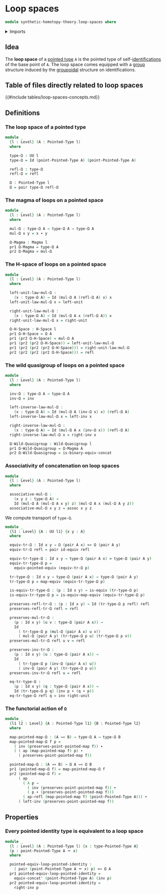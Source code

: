 # Loop spaces

```agda
module synthetic-homotopy-theory.loop-spaces where
```

<details><summary>Imports</summary>

```agda
open import foundation.action-on-identifications-functions
open import foundation.dependent-pair-types
open import foundation.equivalences
open import foundation.identity-types
open import foundation.universe-levels

open import structured-types.h-spaces
open import structured-types.magmas
open import structured-types.pointed-equivalences
open import structured-types.pointed-families-of-types
open import structured-types.pointed-maps
open import structured-types.pointed-types
open import structured-types.wild-quasigroups
```

</details>

## Idea

The **loop space** of a [pointed type](structured-types.pointed-types.md) `A` is
the pointed type of self-[identifications](foundation-core.identity-types.md) of
the base point of `A`. The loop space comes equipped with a
[group](group-theory.groups.md) structure induced by the
[groupoidal](category-theory.groupoids.md) structure on identifications.

## Table of files directly related to loop spaces

{{#include tables/loop-spaces-concepts.md}}

## Definitions

### The loop space of a pointed type

```agda
module _
  {l : Level} (A : Pointed-Type l)
  where

  type-Ω : UU l
  type-Ω = Id (point-Pointed-Type A) (point-Pointed-Type A)

  refl-Ω : type-Ω
  refl-Ω = refl

  Ω : Pointed-Type l
  Ω = pair type-Ω refl-Ω
```

### The magma of loops on a pointed space

```agda
module _
  {l : Level} (A : Pointed-Type l)
  where

  mul-Ω : type-Ω A → type-Ω A → type-Ω A
  mul-Ω x y = x ∙ y

  Ω-Magma : Magma l
  pr1 Ω-Magma = type-Ω A
  pr2 Ω-Magma = mul-Ω
```

### The H-space of loops on a pointed space

```agda
module _
  {l : Level} (A : Pointed-Type l)
  where

  left-unit-law-mul-Ω :
    (x : type-Ω A) → Id (mul-Ω A (refl-Ω A) x) x
  left-unit-law-mul-Ω x = left-unit

  right-unit-law-mul-Ω :
    (x : type-Ω A) → Id (mul-Ω A x (refl-Ω A)) x
  right-unit-law-mul-Ω x = right-unit

  Ω-H-Space : H-Space l
  pr1 Ω-H-Space = Ω A
  pr1 (pr2 Ω-H-Space) = mul-Ω A
  pr1 (pr2 (pr2 Ω-H-Space)) = left-unit-law-mul-Ω
  pr1 (pr2 (pr2 (pr2 Ω-H-Space))) = right-unit-law-mul-Ω
  pr2 (pr2 (pr2 (pr2 Ω-H-Space))) = refl
```

### The wild quasigroup of loops on a pointed space

```agda
module _
  {l : Level} (A : Pointed-Type l)
  where

  inv-Ω : type-Ω A → type-Ω A
  inv-Ω = inv

  left-inverse-law-mul-Ω :
    (x : type-Ω A) → Id (mul-Ω A (inv-Ω x) x) (refl-Ω A)
  left-inverse-law-mul-Ω x = left-inv x

  right-inverse-law-mul-Ω :
    (x : type-Ω A) → Id (mul-Ω A x (inv-Ω x)) (refl-Ω A)
  right-inverse-law-mul-Ω x = right-inv x

  Ω-Wild-Quasigroup : Wild-Quasigroup l
  pr1 Ω-Wild-Quasigroup = Ω-Magma A
  pr2 Ω-Wild-Quasigroup = is-binary-equiv-concat
```

### Associativity of concatenation on loop spaces

```agda
module _
  {l : Level} (A : Pointed-Type l)
  where

  associative-mul-Ω :
    (x y z : type-Ω A) →
    Id (mul-Ω A (mul-Ω A x y) z) (mul-Ω A x (mul-Ω A y z))
  associative-mul-Ω x y z = assoc x y z
```

We compute transport of `type-Ω`.

```agda
module _
  {l1 : Level} {A : UU l1} {x y : A}
  where

  equiv-tr-Ω : Id x y → Ω (pair A x) ≃∗ Ω (pair A y)
  equiv-tr-Ω refl = pair id-equiv refl

  equiv-tr-type-Ω : Id x y → type-Ω (pair A x) ≃ type-Ω (pair A y)
  equiv-tr-type-Ω p =
    equiv-pointed-equiv (equiv-tr-Ω p)

  tr-type-Ω : Id x y → type-Ω (pair A x) → type-Ω (pair A y)
  tr-type-Ω p = map-equiv (equiv-tr-type-Ω p)

  is-equiv-tr-type-Ω : (p : Id x y) → is-equiv (tr-type-Ω p)
  is-equiv-tr-type-Ω p = is-equiv-map-equiv (equiv-tr-type-Ω p)

  preserves-refl-tr-Ω : (p : Id x y) → Id (tr-type-Ω p refl) refl
  preserves-refl-tr-Ω refl = refl

  preserves-mul-tr-Ω :
    (p : Id x y) (u v : type-Ω (pair A x)) →
    Id
      ( tr-type-Ω p (mul-Ω (pair A x) u v))
      ( mul-Ω (pair A y) (tr-type-Ω p u) (tr-type-Ω p v))
  preserves-mul-tr-Ω refl u v = refl

  preserves-inv-tr-Ω :
    (p : Id x y) (u : type-Ω (pair A x)) →
    Id
      ( tr-type-Ω p (inv-Ω (pair A x) u))
      ( inv-Ω (pair A y) (tr-type-Ω p u))
  preserves-inv-tr-Ω refl u = refl

  eq-tr-type-Ω :
    (p : Id x y) (q : type-Ω (pair A x)) →
    Id (tr-type-Ω p q) (inv p ∙ (q ∙ p))
  eq-tr-type-Ω refl q = inv right-unit
```

### The functorial action of `Ω`

```agda
module _
  {l1 l2 : Level} {A : Pointed-Type l1} {B : Pointed-Type l2}
  where

  map-pointed-map-Ω : (A →∗ B) → type-Ω A → type-Ω B
  map-pointed-map-Ω f p =
    ( inv (preserves-point-pointed-map f)) ∙
    ( ( ap (map-pointed-map f) p) ∙
      ( preserves-point-pointed-map f))

  pointed-map-Ω : (A →∗ B) → Ω A →∗ Ω B
  pr1 (pointed-map-Ω f) = map-pointed-map-Ω f
  pr2 (pointed-map-Ω f) =
      ( ap
        ( λ p →
          ( inv (preserves-point-pointed-map f)) ∙
          ( p ∙ (preserves-point-pointed-map f)))
        ( ap-refl (map-pointed-map f) (point-Pointed-Type A))) ∙
      ( left-inv (preserves-point-pointed-map f))
```

## Properties

### Every pointed identity type is equivalent to a loop space

```agda
module _
  {l : Level} (A : Pointed-Type l) {x : type-Pointed-Type A}
  (p : point-Pointed-Type A ＝ x)
  where

  pointed-equiv-loop-pointed-identity :
    ( pair (point-Pointed-Type A ＝ x) p) ≃∗ Ω A
  pr1 pointed-equiv-loop-pointed-identity =
    equiv-concat' (point-Pointed-Type A) (inv p)
  pr2 pointed-equiv-loop-pointed-identity =
    right-inv p
```
